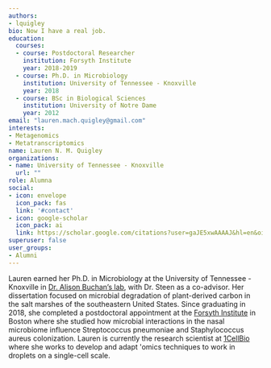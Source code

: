 ```yaml
---
authors:
- lquigley
bio: Now I have a real job.
education:
  courses:
  - course: Postdoctoral Researcher
    institution: Forsyth Institute
    year: 2018-2019
  - course: Ph.D. in Microbiology
    institution: University of Tennessee - Knoxville
    year: 2018
  - course: BSc in Biological Sciences
    institution: University of Notre Dame
    year: 2012
email: "lauren.mach.quigley@gmail.com"
interests:
- Metagenomics
- Metatranscriptomics
name: Lauren N. M. Quigley
organizations:
- name: University of Tennessee - Knoxville
  url: ""
role: Alumna
social:
- icon: envelope
  icon_pack: fas
  link: '#contact'
- icon: google-scholar
  icon_pack: ai
  link: https://scholar.google.com/citations?user=gaJE5xwAAAAJ&hl=en&oi=sra
superuser: false
user_groups:
- Alumni
---
```


Lauren earned her Ph.D. in Microbiology at the University of Tennessee - Knoxville in [Dr. Alison Buchan’s lab](https://sites.google.com/vols.utk.edu/buchanlab/home), with Dr. Steen as a co-advisor. Her dissertation focused on microbial degradation of plant-derived carbon in the salt marshes of the southeastern United States. Since graduating in 2018, she completed a postdoctoral appointment at the [Forsyth Institute](https://forsyth.org) in Boston where she studied how microbial interactions in the nasal microbiome influence Streptococcus pneumoniae and Staphylococcus aureus colonization. Lauren is currently the research scientist at [1CellBio](https://1cell-bio.com/) where she works to develop and adapt 'omics techniques to work in droplets on a single-cell scale. 